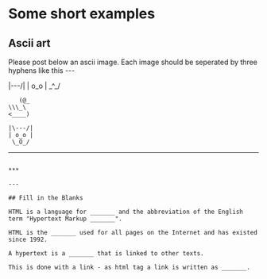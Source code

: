 # Some short examples

## Ascii art

Please post below an ascii image. Each image should be seperated by three hyphens like this ---

|\---/|
| o_o |
 \_^_/

~~~
   (@_
\\\_\
<____)
~~~
~~~
|\---/|
| o_o |
 \_O_/
~~~
---
~~~

***

---

## Fill in the Blanks

HTML is a language for _______ and the abbreviation of the English term "Hypertext Markup _______". 

HTML is the _______ used for all pages on the Internet and has existed since 1992. 

A hypertext is a _______ that is linked to other texts. 

This is done with a link - as html tag a link is written as _______.
